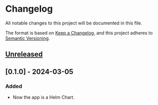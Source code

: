 # Changelog

All notable changes to this project will be documented in this file.

The format is based on [Keep a Changelog](https://keepachangelog.com/en/1.0.0/),
and this project adheres to [Semantic Versioning](https://semver.org/spec/v2.0.0.html).

## [Unreleased]

## [0.1.0] - 2024-03-05

### Added

- Now the app is a Helm Chart.

[Unreleased]: https://github.com/giantswarm/operational-load-exporter/compare/v0.1.0...HEAD
[0.1.2]: https://github.com/giantswarm/operational-load-exporter/releases/tag/v0.1.0
